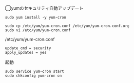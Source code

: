 ◯yumのセキュリティ自動アップデート
```
sudo yum install -y yum-cron

sudo cp /etc/yum/yum-cron.conf /etc/yum/yum-cron.conf.org
sudo vi /etc/yum/yum-cron.conf
```

/etc/yum/yum-cron.conf
```
update_cmd = security
apply_updates = yes
```

起動
```
sudo service yum-cron start
sudo chkconfig yum-cron on
```
